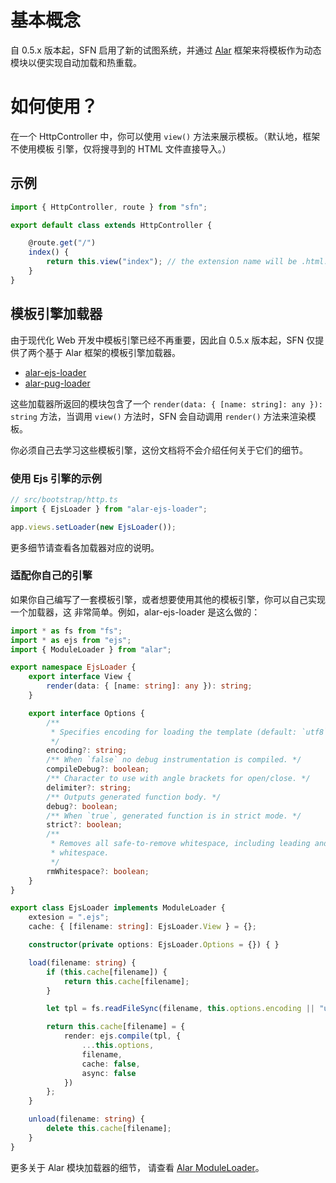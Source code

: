 <!-- title: 视图; order: 6 -->
# 基本概念

自 0.5.x 版本起，SFN 启用了新的试图系统，并通过 [Alar](https://github.com/hyurl/alar)
框架来将模板作为动态模块以便实现自动加载和热重载。

# 如何使用？

在一个 HttpController 中，你可以使用 `view()` 方法来展示模板。（默认地，框架不使用模板
引擎，仅将搜寻到的 HTML 文件直接导入。）

## 示例

```typescript
import { HttpController, route } from "sfn";

export default class extends HttpController {

    @route.get("/")
    index() {
        return this.view("index"); // the extension name will be .html.
    }
}
```

## 模板引擎加载器

由于现代化 Web 开发中模板引擎已经不再重要，因此自 0.5.x 版本起，SFN 仅提供了两个基于
Alar 框架的模板引擎加载器。

- [alar-ejs-loader](https://github.com/Hyurl/alar-ejs-loader)
- [alar-pug-loader](https://github.com/Hyurl/alar-ejs-loader)

这些加载器所返回的模块包含了一个 `render(data: { [name: string]: any }): string`
方法，当调用 `view()` 方法时，SFN 会自动调用 `render()` 方法来渲染模板。

你必须自己去学习这些模板引擎，这份文档将不会介绍任何关于它们的细节。

### 使用 Ejs 引擎的示例

```typescript
// src/bootstrap/http.ts
import { EjsLoader } from "alar-ejs-loader";

app.views.setLoader(new EjsLoader());
```

更多细节请查看各加载器对应的说明。

### 适配你自己的引擎

如果你自己编写了一套模板引擎，或者想要使用其他的模板引擎，你可以自己实现一个加载器，这
非常简单。例如，alar-ejs-loader 是这么做的：

```typescript
import * as fs from "fs";
import * as ejs from "ejs";
import { ModuleLoader } from "alar";

export namespace EjsLoader {
    export interface View {
        render(data: { [name: string]: any }): string;
    }

    export interface Options {
        /**
         * Specifies encoding for loading the template (default: `utf8`).
         */
        encoding?: string;
        /** When `false` no debug instrumentation is compiled. */
        compileDebug?: boolean;
        /** Character to use with angle brackets for open/close. */
        delimiter?: string;
        /** Outputs generated function body. */
        debug?: boolean;
        /** When `true`, generated function is in strict mode. */
        strict?: boolean;
        /** 
         * Removes all safe-to-remove whitespace, including leading and trailing 
         * whitespace.
         */
        rmWhitespace?: boolean;
    }
}

export class EjsLoader implements ModuleLoader {
    extesion = ".ejs";
    cache: { [filename: string]: EjsLoader.View } = {};

    constructor(private options: EjsLoader.Options = {}) { }

    load(filename: string) {
        if (this.cache[filename]) {
            return this.cache[filename];
        }

        let tpl = fs.readFileSync(filename, this.options.encoding || "utf8");

        return this.cache[filename] = {
            render: ejs.compile(tpl, {
                ...this.options,
                filename,
                cache: false,
                async: false
            })
        };
    }

    unload(filename: string) {
        delete this.cache[filename];
    }
}
```

更多关于 Alar 模块加载器的细节，
请查看 [Alar ModuleLoader](https://github.com/hyurl/alar/blob/master/api.md#moduleloader)。